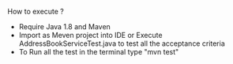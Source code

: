 How to execute ?
* Require Java 1.8 and Maven
* Import as Meven project into IDE or Execute AddressBookServiceTest.java to test all the acceptance criteria
* To Run all the test in the terminal type "mvn test"